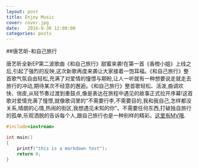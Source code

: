 ```yaml
---
layout: post
title: Enjoy Music
cover: cover.jpg
date:   2016-9-30 12:00:00
categories: posts
---
```


##唐艺昕-和自己旅行

 唐艺昕全新EP第二波歌曲《和自己旅行》甜蜜来袭!在第一首《香橙小姐》上线之后,引起了强烈的反映,这次新歌再度来袭让大家接着一饱耳福。《和自己旅行》整首歌气氛自由轻松,充满了对爱情的憧憬与期盼,让人一听就有一种想要说走就走去旅行的冲动,期待某次不经意的邂逅。《和自己旅行》整首歌轻松、活泼,曲调欢快、俏皮,从轻节奏过渡到重鼓点,像是表达在旅程中遇见的故事正式拉开序幕!这首歌对爱情充满了憧憬,就像歌词里的“不需要行李,不需要目的,我和我自己,怎样都没关系,晴朗的心情,热闹的街区,我想遇见未知的你”。不需要任何东西,打破独自旅行的孤单,乐观洒脱的告诉每个人,跟自己旅行也是一种别样的精彩。[这里有MV哦](http://v.yinyuetai.com/video/h5/2691162?f=SY-MVSB-QB-5).

```c
#include<iostream>

int main()
{
    printf("this is a markdown test");
    return 0;
}
```


